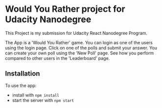 # Would You Rather project for Udacity Nanodegree

This Project is my submission for Udacity React Nanodegree Program.

The App is a 'Would You Rather' game. You can login as one of the users using the login page. Click on one of the polls and submit your answer. You can create your own poll using the 'New Poll' page. See how you perform compared to other users in the 'Leaderboard' page.

## Installation

To use the app:

* install with `npm install`
* start the server with `npm start`
